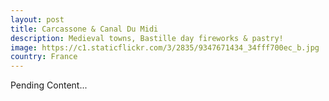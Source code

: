 ```yaml
---
layout: post
title: Carcassone & Canal Du Midi
description: Medieval towns, Bastille day fireworks & pastry!
image: https://c1.staticflickr.com/3/2835/9347671434_34fff700ec_b.jpg
country: France
---
```


Pending Content...